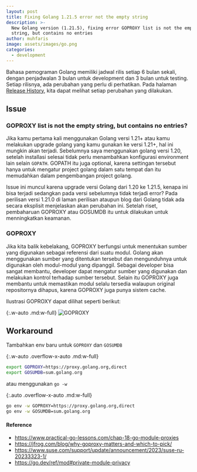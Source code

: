 ```yaml
---
layout: post
title: Fixing Golang 1.21.5 error not the empty string
description: >-
  New Golang version (1.21.5), fixing error GOPROXY list is not the empty
  string, but contains no entries
author: muhfaris
image: assets/images/go.png
categories:
  - development
---
```


Bahasa pemograman Golang memiliki jadwal rilis setiap 6 bulan sekali, dengan penjadwalan 3 bulan untuk development dan 3 bulan untuk testing. Setiap rilisnya, ada perubahan yang perlu di perhatikan.
Pada halaman [Release History](https://go.dev/doc/devel/release), kita dapat melihat setiap perubahan yang dilakukan.

## Issue

### GOPROXY list is not the empty string, but contains no entries?

Jika kamu pertama kali menggunakan Golang versi 1.21+ atau kamu melakukan upgrade golang yang kamu gunakan ke versi 1.21+, hal ini mungkin akan terjadi. Sebelumnya saya menggunakan golang versi 1.20, setelah installasi selesai
tidak perlu menambahkan konfigurasi environment lain selain `GOPATH`. GOPATH itu juga optional, karena settingan tersebut hanya untuk mengatur project golang dalam satu tempat dan itu memudahkan dalam pengembangan project golang.

Issue ini muncul karena upgrade versi Golang dari 1.20 ke 1.21.5, kenapa ini bisa terjadi sedangkan pada versi sebelumnya tidak terjadi error?
Pada perilisan versi 1.21.0 di laman perilisan ataupun blog dari Golang tidak ada secara eksplisit menjelaskan akan perubahan ini. Setelah riset, pembaharuan GOPROXY atau GOSUMDB itu untuk dilakukan untuk menningkatkan keamanan.

### GOPROXY

Jika kita balik kebelakang, GOPROXY berfungsi untuk menentukan sumber yang digunakan sebagai referensi dari suatu modul. Golang akan menggunakan sumber yang ditentukan tersebut dan mengunduhnya untuk digunakan oleh modul-modul yang dipanggil.
Sebagai developer bisa sangat membantu, developer dapat mengatur sumber yang digunakan dan melakukan kontrol terhadap sumber tersebut. Selain itu GOPROXY juga membantu untuk memastikan modul selalu tersedia walaupun original repositornya dihapus,
karena GOPROXY juga punya sistem cache.

Ilustrasi GOPROXY dapat dilihat seperti berikut:

{:.w-auto .md:w-full}
![GOPROXY](/assets/images/goproxy.avif)

## Workaround

Tambahkan env baru untuk `GOPROXY` dan `GOSUMDB`

{:.w-auto .overflow-x-auto .md:w-full}

```bash
export GOPROXY=https://proxy.golang.org,direct
export GOSUMDB=sum.golang.org
```

atau menggunakan `go -w`

{:.auto .overflow-x-auto .md:w-full}

```bash
go env -w GOPROXY=https://proxy.golang.org,direct
go env -w GOSUMDB=sum.golang.org
```

#### Reference

- https://www.practical-go-lessons.com/chap-18-go-module-proxies
- https://jfrog.com/blog/why-goproxy-matters-and-which-to-pick/
- https://www.suse.com/support/update/announcement/2023/suse-ru-20233323-1/
- https://go.dev/ref/mod#private-module-privacy
